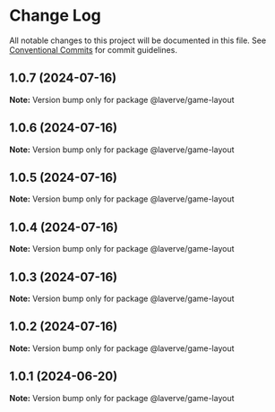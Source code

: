 # Change Log

All notable changes to this project will be documented in this file.
See [Conventional Commits](https://conventionalcommits.org) for commit guidelines.

## 1.0.7 (2024-07-16)

**Note:** Version bump only for package @laverve/game-layout

## 1.0.6 (2024-07-16)

**Note:** Version bump only for package @laverve/game-layout

## 1.0.5 (2024-07-16)

**Note:** Version bump only for package @laverve/game-layout

## 1.0.4 (2024-07-16)

**Note:** Version bump only for package @laverve/game-layout

## 1.0.3 (2024-07-16)

**Note:** Version bump only for package @laverve/game-layout

## 1.0.2 (2024-07-16)

**Note:** Version bump only for package @laverve/game-layout

## 1.0.1 (2024-06-20)

**Note:** Version bump only for package @laverve/game-layout
